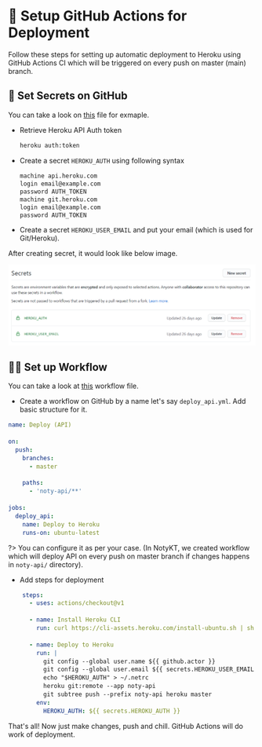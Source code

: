 # 🤖 Setup GitHub Actions for Deployment

Follow these steps for setting up automatic deployment to Heroku using GitHub Actions CI which will be triggered on every push on master (main) branch.

## 🔐 Set Secrets on GitHub

You can take a look on [this](https://github.com/PatilShreyas/NotyKT/blob/master/noty-api/GHActionsSecrets.txt) file for exmaple.

- Retrieve Heroku API Auth token

    ```bash
    heroku auth:token
    ```

- Create a secret `HEROKU_AUTH` using following syntax

    ```netrc
    machine api.heroku.com
    login email@example.com
    password AUTH_TOKEN
    machine git.heroku.com
    login email@example.com
    password AUTH_TOKEN
    ```

- Create a secret `HEROKU_USER_EMAIL` and put your email (which is used for Git/Heroku).

After creating secret, it would look like below image.

![GitHub Secrets](../../media/noty-api/gh-secrets.png)

## 👨‍💻 Set up Workflow

You can take a look at [this](https://github.com/PatilShreyas/NotyKT/blob/master/.github/workflows/deploy_api.yml) workflow file.

- Create a workflow on GitHub by a name let's say `deploy_api.yml`. Add basic structure for it.

```yaml
name: Deploy (API)

on:
  push:
    branches:
      - master
      
    paths:
      - 'noty-api/**'

jobs:
  deploy_api:
    name: Deploy to Heroku
    runs-on: ubuntu-latest
```

?> You can configure it as per your case. (In NotyKT, we created workflow which will deploy API on every push on master branch if changes happens in `noty-api/` directory).

- Add steps for deployment

```yaml
    steps:
      - uses: actions/checkout@v1

      - name: Install Heroku CLI
        run: curl https://cli-assets.heroku.com/install-ubuntu.sh | sh

      - name: Deploy to Heroku
        run: |
          git config --global user.name ${{ github.actor }}
          git config --global user.email ${{ secrets.HEROKU_USER_EMAIL }}
          echo "$HEROKU_AUTH" > ~/.netrc
          heroku git:remote --app noty-api
          git subtree push --prefix noty-api heroku master
        env:
          HEROKU_AUTH: ${{ secrets.HEROKU_AUTH }}
```

That's all! Now just make changes, push and chill. GitHub Actions will do work of deployment.
